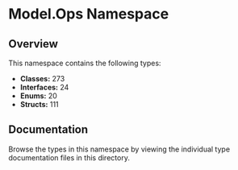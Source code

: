 # Model.Ops Namespace

## Overview

This namespace contains the following types:

- **Classes:** 273
- **Interfaces:** 24
- **Enums:** 20
- **Structs:** 111

## Documentation

Browse the types in this namespace by viewing the individual type documentation files in this directory.

